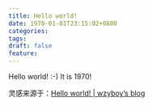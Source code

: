 ```yaml
---
title: Hello world!
date: 1970-01-01T23:15:02+0800
categories: 
tags: 
draft: false
feature:
---
```

Hello world! :-) It is 1970!

灵感来源于：[Hello world! | wzyboy’s blog](https://wzyboy.im/post/1.html)